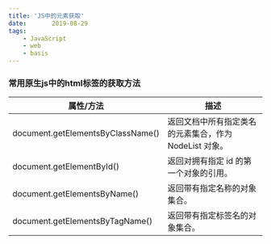 ```yaml
---
title: 'JS中的元素获取'
date:       2019-08-29
tags:
	- JavaScript
	- web
	- basis
---
```


### 常用原生js中的html标签的获取方法


|属性/方法|描述|  
|---|---|  
|document.getElementsByClassName()|返回文档中所有指定类名的元素集合，作为 NodeList 对象。|  
|document.getElementById()|返回对拥有指定 id 的第一个对象的引用。|  
|document.getElementsByName()|返回带有指定名称的对象集合。|  
|document.getElementsByTagName()|返回带有指定标签名的对象集合。|  

